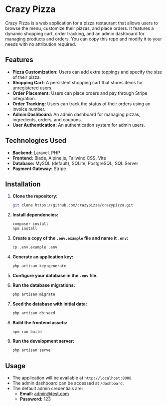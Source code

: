 # Crazy Pizza

Crazy Pizza is a web application for a pizza restaurant that allows users to browse the menu, customize their pizzas, and place orders. It features a dynamic shopping cart, order tracking, and an admin dashboard for managing products and orders.
You can copy this repo and modify it to your needs with no attribution required.

## Features

* **Pizza Customization:** Users can add extra toppings and specify the size of their pizza.
* **Shopping Cart:** A persistent shopping cart that stores items for unregistered users.
* **Order Placement:** Users can place orders and pay through Stripe integration.
* **Order Tracking:** Users can track the status of their orders using an invoice number.
* **Admin Dashboard:** An admin dashboard for managing pizzas, ingredients, orders, and coupons.
* **User Authentication:** An authentication system for admin users.

## Technologies Used

* **Backend:** Laravel, PHP
* **Frontend:** Blade, Alpine.js, Tailwind CSS, Vite
* **Database:** MySQL (default), SQLite, PostgreSQL, SQL Server
* **Payment Gateway:** Stripe

## Installation

1.  **Clone the repository:**

    ```bash
    git clone https://github.com/crazypizza/crazypizza.git
    ```

2.  **Install dependencies:**

    ```bash
    composer install
    npm install
    ```

3.  **Create a copy of the `.env.example` file and name it `.env`:**

    ```bash
    cp .env.example .env
    ```

4.  **Generate an application key:**

    ```bash
    php artisan key:generate
    ```

5.  **Configure your database in the `.env` file.**

6.  **Run the database migrations:**

    ```bash
    php artisan migrate
    ```

7.  **Seed the database with initial data:**

    ```bash
    php artisan db:seed
    ```

8.  **Build the frontend assets:**

    ```bash
    npm run build
    ```

9.  **Run the development server:**

    ```bash
    php artisan serve
    ```

## Usage

* The application will be available at `http://localhost:8000`.
* The admin dashboard can be accessed at `/dashboard`.
* The default admin credentials are:
    * **Email:** admin@test.com
    * **Password:** 123
